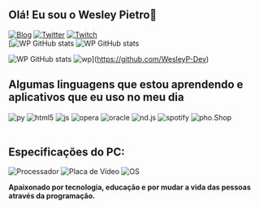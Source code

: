 
## **Olá! Eu sou o Wesley Pietro💫**

[![Blog](https://img.shields.io/website?label=MelzinhoIsHot.com&style=for-the-badge&url=https://sujeitoprogramador.com/)](Https://MelzinhoIsHot.com.br)
[![Twitter](https://img.shields.io/badge/Twitter-1DA1F2?style=for-the-badge&logo=twitter&logoColor=white)](https://twitter.com/zNezlyn)
[![Twitch](https://img.shields.io/badge/Twitch-9146FF?style=for-the-badge&logo=twitch&logoColor=white)](https://www.twitch.tv/znezlyn)
<br/>
[![WP GitHub stats](https://github-readme-stats.vercel.app/api?username=WesleyP-Dev&show_icons=true&theme=tokyonight&count_private=true)
![WP GitHub stats](https://github-readme-streak-stats.herokuapp.com/?user=WesleyP-Dev&theme=tokyonight&hide_border=false) <br/>

![WP GitHub stats](https://github-readme-stats.vercel.app/api/top-langs/?username=WesleyP-Dev&theme=tokyonight&hide_border=false&include_all_commits=true&count_private=true&layout=compact)
![wp](https://github-profile-trophy.vercel.app/?username=WesleyP-Dev&theme=radical&no-frame=false&no-bg=true&margin-w=4)](https://github.com/WesleyP-Dev)

## **Algumas linguagens que estou aprendendo e aplicativos que eu uso no meu dia**


<div style="display: inline_block">
  <img align= "center" alt="py" src="https://img.shields.io/badge/Python-3776AB?style=for-the-badge&logo=python&logoColor=white">
  <img align="center" alt="html5" src="https://img.shields.io/badge/HTML5-E34F26?style=for-the-badge&logo=html5&logoColor=white" />
    <img align="center" alt="js" src="https://img.shields.io/badge/JavaScript-323330?style=for-the-badge&logo=javascript&logoColor=F7DF1E" />
  <img align="center" alt="opera" src="https://img.shields.io/badge/Opera-FF1B2D?style=for-the-badge&logo=Opera&logoColor=white" />
  <img align="center" alt="oracle" src="https://img.shields.io/badge/Oracle-F80000?style=for-the-badge&logo=oracle&logoColor=black" />
  <img align="center" alt="nd.js" src="https://img.shields.io/badge/Node.js-43853D?style=for-the-badge&logo=node.js&logoColor=white" />
    <img align="center" alt="spotify" src="https://img.shields.io/badge/Spotify-1ED760?&style=for-the-badge&logo=spotify&logoColor=white"/>
  <img align="center" alt="pho.Shop" src="https://aleen42.github.io/badges/src/photoshop.svg"/>

</div><br/>

## **Especificações do PC:**

![Processador](https://img.shields.io/badge/AMD-Ryzen_5_3600-ED1C24?style=for-the-badge&logo=amd&logoColor=white)
![Placa de Vídeo](https://img.shields.io/badge/NVIDIA-RTX_2060-76B900?style=for-the-badge&logo=nvidia&logoColor=white)
![OS](https://img.shields.io/badge/Windows-0078D6?style=for-the-badge&logo=windows&logoColor=white)

**Apaixonado por tecnologia, educação e por mudar a vida das pessoas através da programação.**
